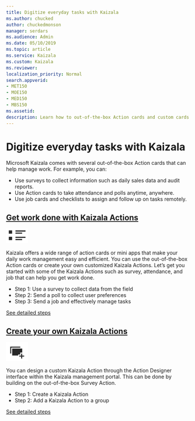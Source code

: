 ```yaml
---
title: Digitize everyday tasks with Kaizala
ms.author: chucked
author: chuckedmonson
manager: serdars
ms.audience: Admin
ms.date: 05/10/2019
ms.topic: article
ms.service: Kaizala
ms.custom: Kaizala
ms.reviewer: 
localization_priority: Normal
search.appverid:
- MET150
- MOE150
- MED150
- MBS150
ms.assetid: 
description: Learn how to out-of-the-box Action cards and custom cards that can help manage work with Kaizala.
---
```


# Digitize everyday tasks with Kaizala

Microsoft Kaizala comes with several out-of-the-box Action cards that can help manage work. For example, you can:

- Use surveys to collect information such as daily sales data and audit reports.
- Use Action cards to take attendance and polls anytime, anywhere.
- Use job cards and checklists to assign and follow up on tasks remotely.

## **[Get work done with Kaizala Actions](use-kaizala-actions.md)**

[![Image of get work done icon](media/get-work-done-icon.png)](use-kaizala-actions.md)

Kaizala offers a wide range of action cards or mini apps that make your daily work management easy and efficient. You can use the out-of-the-box Action cards or create your own customized Kaizala Actions. Let’s get you started with some of the Kaizala Actions such as survey, attendance, and job that can help you get work done.

- Step 1: Use a survey to collect data from the field
- Step 2: Send a poll to collect user preferences
- Step 3: Send a job and effectively manage tasks

[See detailed steps](use-kaizala-actions.md)

## **[Create your own Kaizala Actions](create-custom-actions.md)**

[![Image of create actions icon](media/create-actions-icon.png)](create-custom-actions.md)

You can design a custom Kaizala Action through the Action Designer interface within the Kaizala management portal. This can be done by building on the out-of-the-box Survey Action.

- Step 1: Create a Kaizala Action
- Step 2: Add a Kaizala Action to a group

[See detailed steps](create-custom-actions.md)
